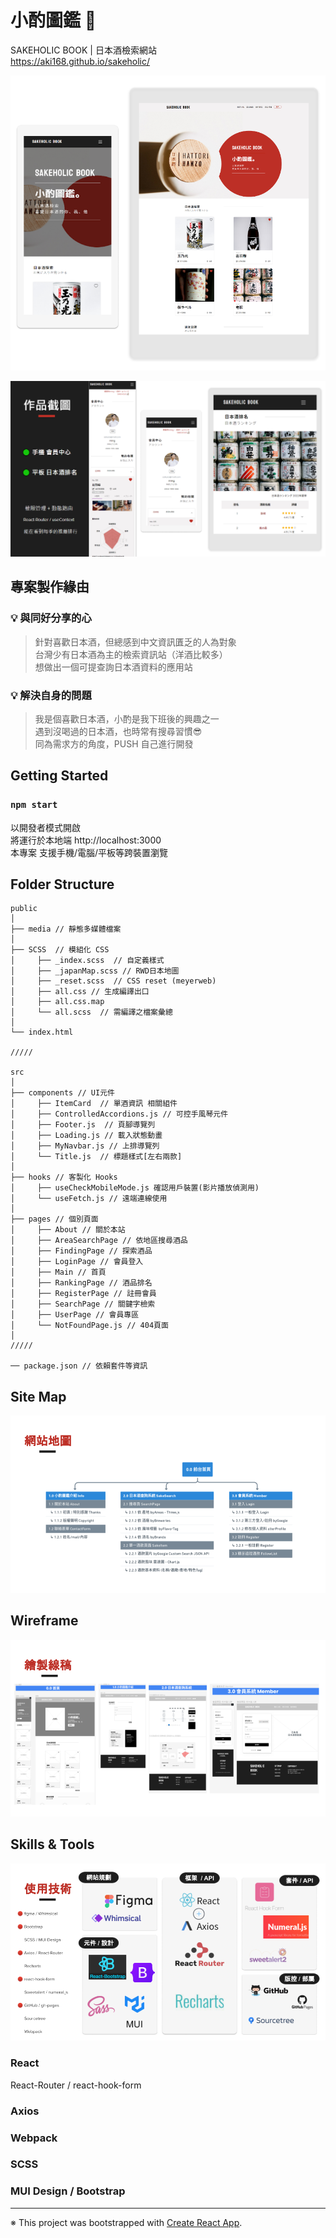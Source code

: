 # 小酌圖鑑 🍶
SAKEHOLIC BOOK | 日本酒檢索網站  
https://aki168.github.io/sakeholic/

![Image text](https://github.com/aki168/aki-cheng/raw/main/public/point4z.png)

![Image text](https://github.com/aki168/aki-cheng/raw/main/public/point2.png)


## 專案製作緣由

### 💡 與同好分享的心
>針對喜歡日本酒，但總感到中文資訊匱乏的人為對象  
台灣少有日本酒為主的檢索資訊站（洋酒比較多）  
想做出一個可提查詢日本酒資料的應用站  

### 💡 解決自身的問題
>我是個喜歡日本酒，小酌是我下班後的興趣之一  
遇到沒喝過的日本酒，也時常有搜尋習慣😎  
同為需求方的角度，PUSH 自己進行開發  



## Getting Started

### `npm start`
以開發者模式開啟  
將運行於本地端 http://localhost:3000  
本專案 支援手機/電腦/平板等跨裝置瀏覽  

## Folder Structure
```
public
│
├── media // 靜態多媒體檔案 
│
├── SCSS  // 模組化 CSS
│     ├── _index.scss  // 自定義樣式 
│     ├── _japanMap.scss // RWD日本地圖
│     ├── _reset.scss  // CSS reset (meyerweb)  
│     ├── all.css // 生成編譯出口
│     ├── all.css.map 
│     └── all.scss  // 需編譯之檔案彙總
│
└── index.html  

/////

src  
│   
├── components // UI元件  
│     ├── ItemCard  // 單酒資訊 相關組件  
│     ├── ControlledAccordions.js // 可控手風琴元件  
│     ├── Footer.js  // 頁腳導覽列  
│     ├── Loading.js // 載入狀態動畫  
│     ├── MyNavbar.js // 上排導覽列  
│     └── Title.js  // 標題樣式[左右兩款]  
│   
├── hooks // 客製化 Hooks  
│     ├── useCheckMobileMode.js 確認用戶裝置(影片播放偵測用)  
│     └── useFetch.js // 遠端連線使用  
│    
├── pages // 個別頁面  
│     ├── About // 關於本站  
│     ├── AreaSearchPage // 依地區搜尋酒品  
│     ├── FindingPage // 探索酒品  
│     ├── LoginPage // 會員登入  
│     ├── Main // 首頁  
│     ├── RankingPage // 酒品排名  
│     ├── RegisterPage // 註冊會員  
│     ├── SearchPage // 關鍵字檢索  
│     ├── UserPage // 會員專區  
│     └── NotFoundPage.js // 404頁面  
│ 
/////  

── package.json // 依賴套件等資訊 
``` 
  
## Site Map 
![](https://github.com/aki168/aki-cheng/raw/d42856fc57c1ff0b0acb89a2e9120e170f82a51f/s-sitemap.png)


## Wireframe 
![](https://github.com/aki168/aki-cheng/raw/d42856fc57c1ff0b0acb89a2e9120e170f82a51f/s-wf.png)


## Skills & Tools 
![](https://github.com/aki168/aki-cheng/raw/d42856fc57c1ff0b0acb89a2e9120e170f82a51f/s-skill.png)
### React
React-Router / react-hook-form  
### Axios
### Webpack
### SCSS 
### MUI Design /  Bootstrap


---

※ This project was bootstrapped with [Create React App](https://github.com/facebook/create-react-app).
